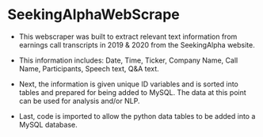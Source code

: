 # SeekingAlphaWebScrape

- This webscraper was built to extract relevant text information from earnings call transcripts in 2019 & 2020 from the SeekingAlpha website. 
- This information includes: Date, Time, Ticker, Company Name, Call Name, Participants, Speech text, Q&A text.

- Next, the information is given unique ID variables and is sorted into tables and prepared for being added to MySQL. The data at this point can be used for analysis and/or NLP.

 - Last, code is imported to allow the python data tables to be added into a MySQL database.
